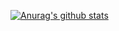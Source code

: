 
[![Anurag's github stats](https://github-readme-stats.vercel.app/api?username=ChenhuiYj)](https://github.com/chenhuiYj/ChenhuiYj/blob/master/README.md)

<!--
**chenhuiYj/ChenhuiYj** is a ✨ _special_ ✨ repository because its `README.md` (this file) appears on your GitHub profile.

Here are some ideas to get you started:

- 🔭 I’m currently working on ...
- 🌱 I’m currently learning ...
- 👯 I’m looking to collaborate on ...
- 🤔 I’m looking for help with ...
- 💬 Ask me about ...
- 📫 How to reach me: ...
- 😄 Pronouns: ...
- ⚡ Fun fact: ...
-->
